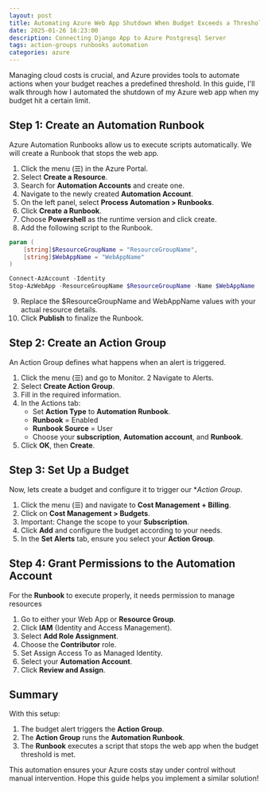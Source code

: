 ```yaml
---
layout: post
title: Automating Azure Web App Shutdown When Budget Exceeds a Threshold
date: 2025-01-26 16:23:00
description: Connecting Django App to Azure Postgresql Server
tags: action-groups runbooks automation
categories: azure
---
```

Managing cloud costs is crucial, and Azure provides tools to automate actions when your budget reaches a predefined threshold. In this guide, I'll walk through how I automated the shutdown of my Azure web app when my budget hit a certain limit.

## Step 1: Create an Automation Runbook
Azure Automation Runbooks allow us to execute scripts automatically. We will create a Runbook that stops the web app.
1. Click the menu (☰) in the Azure Portal.
2. Select **Create a Resource**.
3. Search for **Automation Accounts** and create one.
4. Navigate to the newly created **Automation Account**.
5. On the left panel, select **Process Automation > Runbooks**.
6. Click **Create a Runbook**.
7. Choose **Powershell** as the runtime version and click create.
8. Add the following script to the Runbook.

```powershell
param (
    [string]$ResourceGroupName = "ResourceGroupName",
    [string]$WebAppName = "WebAppName"
)

Connect-AzAccount -Identity
Stop-AzWebApp -ResourceGroupName $ResourceGroupName -Name $WebAppName
```

9. Replace the $ResourceGroupName and WebAppName values with your actual resource details.
10. Click **Publish** to finalize the Runbook.

## Step 2: Create an Action Group
An Action Group defines what happens when an alert is triggered.
1. Click the menu (☰) and go to Monitor.
2 Navigate to Alerts.
3. Select **Create Action Group**.
4. Fill in the required information.
5. In the Actions tab:
    - Set **Action Type** to **Automation Runbook**.
    - **Runbook** = Enabled
    - **Runbook Source** = User
    - Choose your **subscription**, **Automation account**, and **Runbook**.
6. Click **OK**, then **Create**.

## Step 3: Set Up a Budget
Now, lets create a budget and configure it to trigger our **Action Group*.
1. Click the menu (☰) and navigate to **Cost Management + Billing**.
2. Click on **Cost Management > Budgets**.
3. Important: Change the scope to your **Subscription**.
4. Click **Add** and configure the budget according to your needs.
5. In the **Set Alerts** tab, ensure you select your **Action Group**.

## Step 4: Grant Permissions to the Automation Account
For the **Runbook** to execute properly, it needs permission to manage resources
1. Go to either your Web App or **Resource Group**.
2. Click **IAM** (Identity and Access Management).
3. Select **Add Role Assignment**.
4. Choose the **Contributor** role.
5. Set Assign Access To as Managed Identity.
6. Select your **Automation Account**.
7. Click **Review and Assign**.

## Summary
With this setup:
1. The budget alert triggers the **Action Group**.
2. The **Action Group** runs the **Automation Runbook**.
3. The **Runbook** executes a script that stops the web app when the budget threshold is met.

This automation ensures your Azure costs stay under control without manual intervention. Hope this guide helps you implement a similar solution!